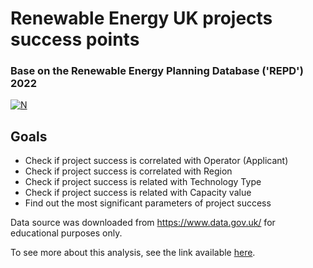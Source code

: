 # Renewable Energy UK projects success points
### Base on the Renewable Energy Planning Database ('REPD') 2022
[![N](https://github.com/TymofiiS/DataScienceBlogPost_udacity/blob/main/data_gov_uk.png)](https://www.data.gov.uk/)


## Goals


- Check if project success is correlated with Operator (Applicant)
- Check if project success is correlated with Region
- Check if project success is related with Technology Type
- Check if project success is related with Capacity value
- Find out the most significant parameters of project success

Data source was downloaded from https://www.data.gov.uk/ for educational purposes only.

To see more about this analysis, see the link available [here](https://medium.com/@tymofii.serhiienko/renewable-energy-uk-projects-success-points-7bf14b97ae7a).
